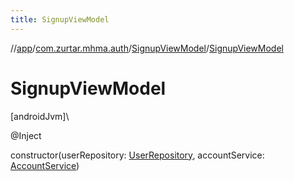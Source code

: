 ```yaml
---
title: SignupViewModel
---
```

//[app](../../../index.html)/[com.zurtar.mhma.auth](../index.html)/[SignupViewModel](index.html)/[SignupViewModel](-signup-view-model.html)



# SignupViewModel



[androidJvm]\




@Inject



constructor(userRepository: [UserRepository](../../com.zurtar.mhma.data/-user-repository/index.html), accountService: [AccountService](../-account-service/index.html))



